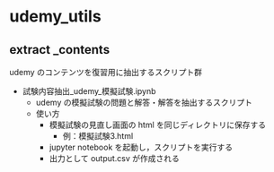 # udemy_utils


## extract _contents
udemy のコンテンツを復習用に抽出するスクリプト群

- 試験内容抽出_udemy_模擬試験.ipynb
  - udemy の模擬試験の問題と解答・解答を抽出するスクリプト
  - 使い方
    - 模擬試験の見直し画面の html を同じディレクトリに保存する
      - 例：模擬試験3.html
     - jupyter notebook を起動し，スクリプトを実行する
      - 出力として output.csv が作成される
